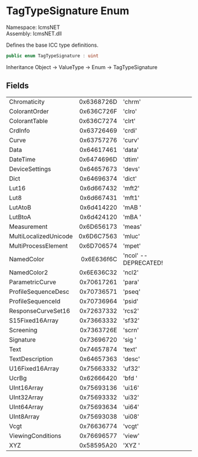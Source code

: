 # TagTypeSignature Enum

Namespace: lcmsNET  
Assembly: lcmsNET.dll

Defines the base ICC type definitions.

```csharp
public enum TagTypeSignature : uint
```

Inheritance Object → ValueType → Enum → TagTypeSignature

## Fields

| | | |
| ---- | ----:| ---- |
| Chromaticity | 0x6368726D | 'chrm' |
| ColorantOrder | 0x636C726F | 'clro' |
| ColorantTable | 0x636C7274 | 'clrt' |
| CrdInfo | 0x63726469 | 'crdi' |
| Curve | 0x63757276 | 'curv' |
| Data | 0x64617461 | 'data' |
| DateTime | 0x6474696D | 'dtim' |
| DeviceSettings | 0x64657673 | 'devs' |
| Dict | 0x64696374 | 'dict' |
| Lut16 | 0x6d667432 | 'mft2' |
| Lut8 | 0x6d667431 | 'mft1' |
| LutAtoB | 0x6d414220 | 'mAB ' |
| LutBtoA | 0x6d424120 | 'mBA ' |
| Measurement | 0x6D656173 | 'meas' |
| MultiLocalizedUnicode | 0x6D6C7563 | 'mluc' |
| MultiProcessElement | 0x6D706574 | 'mpet' |
| NamedColor | 0x6E636f6C | 'ncol' -- DEPRECATED! |
| NamedColor2 | 0x6E636C32 | 'ncl2' |
| ParametricCurve | 0x70617261 | 'para' |
| ProfileSequenceDesc | 0x70736571 | 'pseq' |
| ProfileSequenceId | 0x70736964 | 'psid' |
| ResponseCurveSet16 | 0x72637332 | 'rcs2' |
| S15Fixed16Array | 0x73663332 | 'sf32' |
| Screening | 0x7363726E | 'scrn' |
| Signature | 0x73696720 | 'sig ' |
| Text | 0x74657874 | 'text' |
| TextDescription | 0x64657363 | 'desc' |
| U16Fixed16Array | 0x75663332 | 'uf32' |
| UcrBg | 0x62666420 | 'bfd ' |
| UInt16Array | 0x75693136 | 'ui16' |
| UInt32Array | 0x75693332 | 'ui32' |
| UInt64Array | 0x75693634 | 'ui64' |
| UInt8Array | 0x75693038 | 'ui08' |
| Vcgt | 0x76636774 | 'vcgt' |
| ViewingConditions | 0x76696577 | 'view' |
| XYZ | 0x58595A20 | 'XYZ ' |
